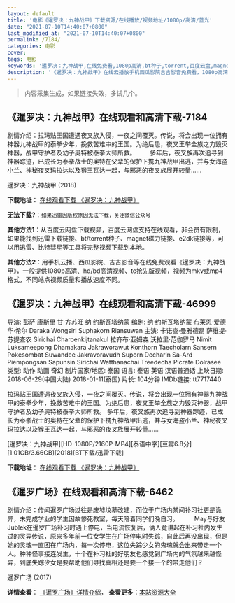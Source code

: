 ```yaml
---
layout: default
title: '电影《暹罗决：九神战甲》下载资源/在线播放/视频地址/1080p/高清/蓝光'
date: "2021-07-10T14:40:07+0800"
last_modified_at: "2021-07-10T14:40:07+0800"
permalink: /7184/
categories: 电影
cover:
tags: 电影
keywords: '暹罗决：九神战甲,在线免费看,1080p高清,bt种子,torrent,百度云盘,magnet,磁力链,迅雷下载资源'
description: '《暹罗决：九神战甲》在线云播放手机西瓜影院吉吉影音免费看，1080p高清bd/hd未删减完整版和tc抢先枪版，mkv/mp4格式，附带bt/torrent种子、magnet/磁力链、百度云盘、网盘资源迅雷下载链接'
---
```


>内容采集生成，如果链接失效，多试几个。


## 《暹罗决：九神战甲》在线观看和高清下载-7184

剧情介绍：拉玛贴王国遭遇夜叉族入侵，一夜之间覆灭。传说，将会出现一位拥有神器九神战甲的泰拳少年，挽救苦难中的王国。为绝后患，夜叉王举全族之力毁灭神器，战甲守护者及幼子奥特被泰拳大师所救。 　　多年后，夜叉族再次追寻到神器踪迹，已成长为泰拳战士的奥特在父辈的保护下携九神战甲出逃，并与女海盗小兰、神秘夜叉玛拉达以及猴王瓦达一起，与邪恶的夜叉族展开较量......


暹罗决：九神战甲 (2018)

**下载地址**： [在线观看下载 《暹罗决：九神战甲》](https://www.btbtdy.me/btdy/dy13449.html) 


**无法下载?**：`如果迅雷因版权原因无法下载，关注微信公众号 `

**其他方法1**：从百度云网盘下载视频，百度云网盘支持在线观看，非会员有限制，如果能找到迅雷下载链接、bt/torrent种子、magnet磁力链接、e2dk链接等，可以用迅雷、比特彗星等工具将完整视频下载到本地。

**其他方法2**：用手机云播、西瓜影院、吉吉影音等在线免费观看《暹罗决：九神战甲》，一般提供1080p高清、hd/bd高清视频、tc抢先版视频，视频为mkv或mp4格式，不同站点视频质量和播放速度不同。


## 《暹罗决：九神战甲》在线观看和高清下载-46999

导演: 彭萨·康斯里 甘·方苏旺 纳·约斯瓦塔纳蒙 编剧: 纳·约斯瓦塔纳蒙 布莱恩·爱德华·希尔 Daraka Wongsiri Suphakorn Riansuwan 主演: 卡诺查·曼雅德昂 萨维提·苏提查农 Sirichai Charoenkijtanakul 拉齐布·亚姆森 沃拉里·范伽罗马 Nimit Luksameepong Dhamakara Jakraworawut Konthorn Taecholarn Sansern Pokesombat Suwandee Jakravoravudh Suporn Decharin Sa-Ard Piempongsan Sapunsin Sirichai Watthanachai Treedecha Picrate Dolrasee 类型: 动作 动画 奇幻 制片国家/地区: 泰国 语言: 泰语 英语 汉语普通话 上映日期: 2018-06-29(中国大陆) 2018-01-11(泰国) 片长: 104分钟 IMDb链接: tt7717440

拉玛贴王国遭遇夜叉族入侵，一夜之间覆灭。传说，将会出现一位拥有神器九神战甲的泰拳少年，挽救苦难中的王国。为绝后患，夜叉王举全族之力毁灭神器，战甲守护者及幼子奥特被泰拳大师所救。 多年后，夜叉族再次追寻到神器踪迹，已成长为泰拳战士的奥特在父辈的保护下携九神战甲出逃，并与女海盗小兰、神秘夜叉玛拉达以及猴王瓦达一起，与邪恶的夜叉族展开较量……


[暹罗决：九神战甲][HD-1080P/2160P-MP4][泰语中字][豆瓣6.8分][1.01GB/3.66GB][2018][BT下载/迅雷下载]

**下载地址**： [在线观看下载 《暹罗决：九神战甲》](https://www.btdx8.com/torrent/xldjjszj_2018.html) 


## 《暹罗广场》在线观看和高清下载-6462

剧情介绍：传闻暹罗广场过往是废墟坟墓改建，而位于广场内某间补习社更是诡异，未完成学业的学生因故惨死教室，每天陪着同学们晚自习。  　　May与好友Jublek在暹罗广场补习时遇上停电，当电流恢复后，俩人竟讲起在补习社内发生过的灵异传说，原来多年前一位女学生在广场停电时失踪，自此后再没出现，但是她的灵魂一直困在广场内，每一次停电，这位失踪少女的鬼魂就会出来带走一个人。种种怪事接连发生，十个在补习社的好朋友也感觉到广场内的气氛越来越怪异，到底失踪少女是要帮助他们寻找真相还是要一个接一个的带走他们？


暹罗广场 (2017)

**详情查看**： [《暹罗广场》详情介绍](/movie/6462/)， **查看更多**：[本站资源大全](/movie/t/all/)

